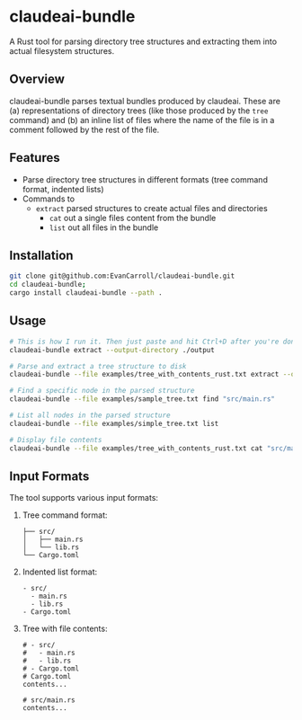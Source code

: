 # claudeai-bundle

A Rust tool for parsing directory tree structures and extracting them into actual filesystem structures.

## Overview

claudeai-bundle parses textual bundles produced by claudeai. These are (a) representations of directory trees (like those produced by the `tree` command) and (b) an inline list of files where the name of the file is in a comment followed by the rest of the file.

## Features

- Parse directory tree structures in different formats (tree command format, indented lists)
- Commands to
  - `extract` parsed structures to create actual files and directories
	- `cat` out a single files content from the bundle
	- `list` out all files in the bundle

## Installation

```bash
git clone git@github.com:EvanCarroll/claudeai-bundle.git
cd claudeai-bundle;
cargo install claudeai-bundle --path .
```

## Usage

```bash
# This is how I run it. Then just paste and hit Ctrl+D after you're done
claudeai-bundle extract --output-directory ./output

# Parse and extract a tree structure to disk
claudeai-bundle --file examples/tree_with_contents_rust.txt extract --output-directory ./output

# Find a specific node in the parsed structure
claudeai-bundle --file examples/sample_tree.txt find "src/main.rs"

# List all nodes in the parsed structure
claudeai-bundle --file examples/simple_tree.txt list

# Display file contents
claudeai-bundle --file examples/tree_with_contents_rust.txt cat "src/main.rs"
```

## Input Formats

The tool supports various input formats:

1. Tree command format:
   ```
   ├── src/
   │   ├── main.rs
   │   └── lib.rs
   └── Cargo.toml
   ```

2. Indented list format:
   ```
   - src/
     - main.rs
     - lib.rs
   - Cargo.toml
   ```

3. Tree with file contents:

	 ```
	# - src/
	#   - main.rs
	#   - lib.rs
	# - Cargo.toml
	# Cargo.toml
	contents...
	
	# src/main.rs
	contents...
	 ```
